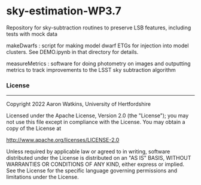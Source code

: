 # sky-estimation-WP3.7
Repository for sky-subtraction routines to preserve LSB features, including tests with mock data

makeDwarfs : script for making model dwarf ETGs for injection into model clusters.  See DEMO.ipynb in that directory for details.

measureMetrics : software for doing photometry on images and outputting metrics to track improvements to the LSST sky subtraction algorithm


### License
***
Copyright 2022 Aaron Watkins, University of Hertfordshire

Licensed under the Apache License, Version 2.0 (the "License"); you may not use this file except in compliance with the License. You may obtain a copy of the License at

<http://www.apache.org/licenses/LICENSE-2.0>

Unless required by applicable law or agreed to in writing, software distributed under the License is distributed on an "AS IS" BASIS, WITHOUT WARRANTIES OR CONDITIONS OF ANY KIND, either express or implied. See the License for the specific language governing permissions and limitations under the License.
